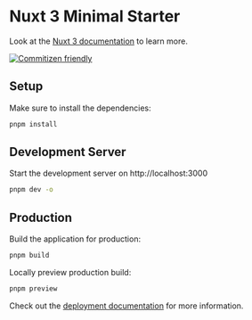 # Nuxt 3 Minimal Starter

Look at the [Nuxt 3 documentation](https://nuxt.com/docs/getting-started/introduction) to learn more.

[![Commitizen friendly](https://img.shields.io/badge/commitizen-friendly-brightgreen.svg)](http://commitizen.github.io/cz-cli/)

## Setup

Make sure to install the dependencies:

```bash
pnpm install
```

## Development Server

Start the development server on http://localhost:3000

```bash
pnpm dev -o
```

## Production

Build the application for production:

```bash
pnpm build
```

Locally preview production build:

```bash
pnpm preview
```

Check out the [deployment documentation](https://nuxt.com/docs/getting-started/deployment) for more information.
